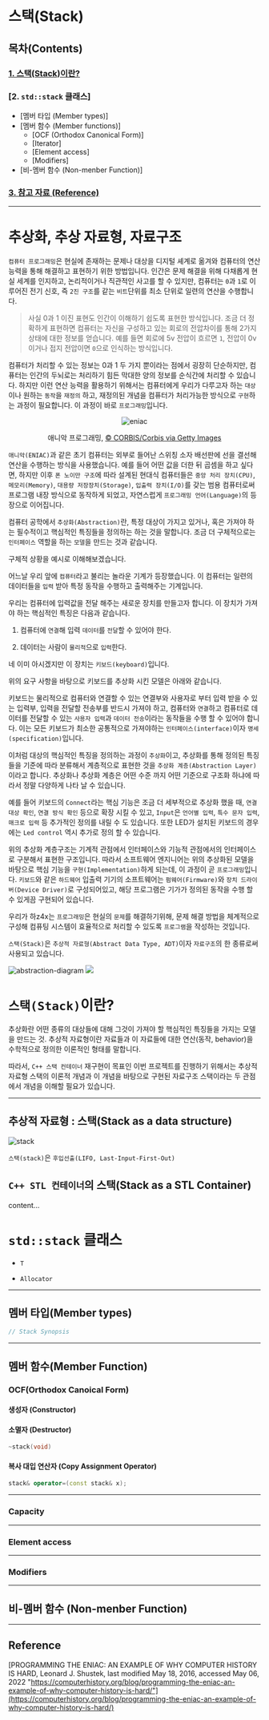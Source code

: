 # 스택(Stack)

## 목차(Contents)

### [1. 스택(Stack)이란?](#스택stack이란)
### [2. `std::stack` 클래스]
+ [멤버 타입 (Member types)]
+ [멤버 함수 (Member functions)]
  + [OCF (Orthodox Canonical Form)]
  + [Iterator]
  + [Element access]
  + [Modifiers]
+ [비-멤버 함수 (Non-menber Function)]
### [3. 참고 자료 (Reference)](#reference)
---

# 추상화, 추상 자료형, 자료구조


<!-- ![](./images/../../images/human_abstraction.png) -->

<!-- > 추상 : 여러 가지 사물이나 개념에서 공통되는 특성이나 속성 따위를 추출하여 파악하는 작용. <sup>[1] -->

`컴퓨터 프로그래밍`은 현실에 존재하는 문제나 대상을 디지털 셰계로 옮겨와 컴퓨터의 연산능력을 통해 해결하고 표현하기 위한 방법입니다. 인간은 문제 해결을 위해 다채롭게 현실 세계를 인지하고, 논리적이거나 직관적인 사고를 할 수 있지만, 컴퓨터는 `0`과 `1`로 이루어진 전기 신호, 즉 `2진 구조`를 같는 `비트`단위를 최소 단위로 일련의 연산을 수행합니다.

> 사실 0과 1 이진 표현도 인간이 이해하기 쉽도록 표현한 방식입니다. 조금 더 정확하게 표현하면 컴퓨터는 자신을 구성하고 있는 회로의 전압차이를 통해 2가지 상태에 대한 정보를 얻습니다. 예를 들면 회로에 5v 전압이 흐르면 `1`, 전압이 0v 이거나 접지 전압이면 `0`으로 인식하는 방식입니다.

컴퓨터가 처리할 수 있는 정보는 0과 1 두 가지 뿐이라는 점에서 굉장히 단순하지만, 컴퓨터는 인간의 두뇌로는 처리하기 힘든 막대한 양의 정보를 순식간에 처리할 수 있습니다. 하지만 이런 연산 능력을 활용하기 위해서는 컴퓨터에게 우리가 다루고자 하는 `대상`이나 원하는 `동작`을 `재정의` 하고, 재정의된 개념을  컴퓨터가 처리가능한 방식으로 `구현`하는 과정이 필요합니다. 이 과정이 바로 `프로그래밍`입니다.

<p align="center">
<img src="https://media.gettyimages.com/photos/computer-operators-program-eniac-the-first-electronic-digital-by-picture-id615303458?s=2048x2048" alt="eniac">
</p>
<p align="center">
애니악 프로그래밍,
 <a href="https://media.gettyimages.com/photos/computer-operators-program-eniac-the-first-electronic-digital-by-picture-id615303458?s=2048x2048">© CORBIS/Corbis via Getty Images</a>
</p>

`애니악(ENIAC)`과 같은 초기 컴퓨터는 외부로 들어난 스위칭 소자 배선판에 선을 결선해 연산을 수행하는 방식을 사용했습니다. 예를 들어 어떤 값을 더한 뒤 곱셈을 하고 싶다면,  하지만 이후 `폰 노이만 구조`에 따라 설계된 현대식 컴퓨터들은 `중앙 처리 장치(CPU)`, `메모리(Memory)`, `대용량 저장장치(Storage)`, `입출력 장치(I/O)`를 갖는 범용 컴퓨터로써 프로그램 내장 방식으로 동작하게 되었고, 자연스럽게 `프로그래밍 언어(Language)`의 등장으로 이어집니다.


컴퓨터 공학에서 `추상화(Abstraction)`란, 특정 대상이 가지고 있거나, 혹은 가져야 하는 필수적이고 핵심적인 특징들을 정의하는 하는 것을 말합니다. 조금 더 구체적으로는 `인터페이스` 역할을 하는 `모델`을 만드는 것과 같습니다.



구체적 상황을 예시로 이해해보겠습니다.

어느날 우리 앞에 `컴퓨터`라고 불리는 놀라운 기계가 등장했습니다. 이 컴퓨터는 일련의 데이터들을 `입력` 받아 특정 동작을 수행하고 출력해주는 기계입니다.

우리는 컴퓨터에 입력값을 전달 해주는 새로운 장치를 만들고자 합니다. 이 장치가 가져야 하는 핵심적인 특징은 다음과 같습니다.

1. 컴퓨터에 `연결`해 입력 `데이터`를 `전달`할 수 있어야 한다.
   
2. 데이터는 사람이 `물리적`으로 `입력`한다.

네 이미 아시겠지만 이 장치는 `키보드(keyboard)`입니다.

위의 요구 사항을 바탕으로 키보드를 추상화 시킨 모델은 아래와 같습니다.

키보드는 물리적으로 컴퓨터와 연결할 수 있는 연결부와 사용자로 부터 입력 받을 수 있는 입력부, 입력을 전달할 전송부를 반드시 가져야 하고, 컴퓨터와 `연결`하고 컴퓨터로 데이터를 전달할 수 있는 `사용자 입력`과 `데이터 전송`이라는 동작들을 수행 할 수 있어야 합니다. 이는 모든 키보드가 최소한 공통적으로 가져야하는 `인터페이스(interface)`이자 `명세(specification)`입니다.

이처럼 대상의 핵심적인 특징을 정의하는 과정이 `추상화`이고, 추상화를 통해 정의된 특징들을 기준에 따라 분류해서 계층적으로 표현한 것을 `추상화 계층(Abstraction Layer)`이라고 합니다. 추상화나 추상화 계층은 어떤 수준 까지 어떤 기준으로 구조화 하냐에 따라서 정말 다양하게 나타 날 수 있습니다.

예를 들어 키보드의 `Connect`라는 핵심 기능은 조금 더 세부적으로 추상화 했을 때, `연결 대상 확인`, `연결 방식 확인` 등으로 확장 시킬 수 있고, `Input`은 `언어별 입력`, `특수 문자 입력`, `매크로 입력` 등 추가적인 정의를 내릴 수 도 있습니다. 또한 LED가 설치된 키보드의 경우에는 `Led control` 역시 추가로 정의 할 수 있습니다.

위의 추상화 계층구조는 기계적 관점에서 인터페이스와 기능적 관점에서의 인터페이스로 구분해서 표현한 구조입니다. 따라서 소프트웨어 엔지니어는 위의 추상화된 모델을 바탕으로 핵심 기능을 `구현(Implementation)`하게 되는데, 이 과정이 곧 `프로그래밍`입니다. `키보드`와 같은 `하드웨어` 입출력 기기의 소프트웨어는 `펌웨어(Firmware)`와 `장치 드라이버(Device Driver)`로 구성되어있고, 해당 프로그램은 기가가 정의된 동작을 수행 할 수 있게끔 구현되어 있습니다.




우리가 하z4x는 `프로그래밍`은 현실의 `문제`를 해결하기위해, 문제 해결 방법을 체계적으로 구성해 컴퓨팅 시스템이 효율적으로 처리할 수 있도록 `프로그램`을 작성하는 것입니다.



`스택(Stack)`은 `추상적 자료형(Abstract Data Type, ADT)`이자  `자료구조`의 한 종류로써 사용되고 있습니다.



![abstraction-diagram](./../images/abstraction_diagram.png)
![](./../images/stack_boxes.png)

# `스택(Stack)`이란?



추상화란 어떤 종류의 대상들에 대해 그것이 가져야 할 핵심적인 특징들을 가지는 모델을 만드는 것.
추상적 자료형이란 자료들과 이 자료들에 대한 연산(동작, behavior)을 수학적으로 정의한 이론적인 형태를 말합니다. 

따라서, `C++ 스택 컨테이너` 재구현이 목표인 이번 프로젝트를 진행하기 위해서는 추상적 자료형 스택의 이론적 개념과 이 개념을 바탕으로 구현된 자료구조 스택이라는 두 관점에서 개념을 이해할 필요가 있습니다.

---
## 추상적 자료형 : 스택(Stack as a data structure)

![stack](https://cdn.programiz.com/sites/tutorial2program/files/stack.png)

`스택(stack)`은 `후입선출(LIFO, Last-Input-First-Out)`
## `C++ STL 컨테이너`의 스택(Stack as a STL Container)
content...

# `std::stack` 클래스


+ `T`

+ `Allocator`

---
## 멤버 타입(Member types)

```c++
// Stack Synopsis


```


---
## 멤버 함수(Member Function)

### OCF(Orthodox Canoical Form)

#### 생성자 (Constructor)

#### 소멸자 (Destructor)
  
```c++
~stack(void)
```

#### 복사 대입 연산자 (Copy Assignment Operator)

```c++
stack& operator=(const stack& x);
```
---
### Capacity

---
### Element access


---
### Modifiers
---
## 비-멤버 함수 (Non-menber Function)
---
## Reference

[PROGRAMMING THE ENIAC: AN EXAMPLE OF WHY COMPUTER HISTORY IS HARD, Leonard J. Shustek, last modified May 18, 2016, accessed May 06, 2022 "https://computerhistory.org/blog/programming-the-eniac-an-example-of-why-computer-history-is-hard/"](https://computerhistory.org/blog/programming-the-eniac-an-example-of-why-computer-history-is-hard/)

